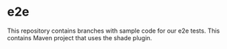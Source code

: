# e2e

This repository contains branches with sample code for our e2e tests. This contains Maven project that uses the shade plugin.
